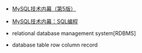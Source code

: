 - [MySQL技术内幕（第5版）](http://product.dangdang.com/1174890195.html)
- [MySQL技术内幕：SQL编程](http://product.dangdang.com/22646462.html)

- relational database management system[RDBMS]
- database table row column record




